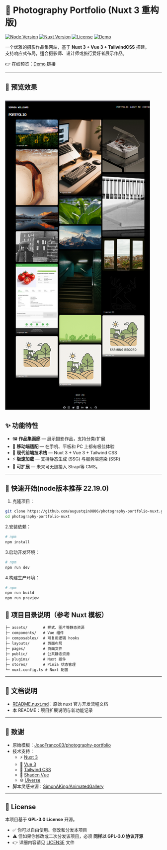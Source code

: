 # 📸 Photography Portfolio (Nuxt 3 重构版)

[![Node Version](https://img.shields.io/badge/node-22.19.0-brightgreen)](https://nodejs.org/)
[![Nuxt Version](https://img.shields.io/badge/Nuxt-3-blue)](https://nuxt.com/)
[![License](https://img.shields.io/badge/license-GPL--3.0-blue)](./LICENSE)
[![Demo](https://img.shields.io/badge/demo-online-orange)](https://lens.kdeer.top)

一个优雅的摄影作品集网站，基于 **Nuxt 3 + Vue 3 + TailwindCSS** 搭建。  
支持响应式布局，适合摄影师、设计师或旅行爱好者展示作品。  

👉 在线预览：[Demo 链接](https://lens.kdeer.top)

---

## 🎨 预览效果
![alt text](image.png)
---

## ✨ 功能特性
- 🖼️ **作品集画廊** — 展示摄影作品，支持分类/扩展  
- 📱 **移动端适配** — 在手机、平板和 PC 上都有极佳体验  
- 🎨 **现代前端技术栈** — Nuxt 3 + Vue 3 + Tailwind CSS  
- ⚡ **极速加载** — 支持静态生成 (SSG) 与服务端渲染 (SSR)  
- 🔧 **可扩展** — 未来可无缝接入 Strapi等 CMS。
---

## 🚀 快速开始(node版本推荐 22.19.0)

1. 克隆项目：
```bash
git clone https://github.com/augustqin0806/photography-portfolio-nuxt.git
cd photography-portfolio-nuxt
```
2.安装依赖：
```bash
# npm
npm install
```
3.启动开发环境：
```bash
# npm
npm run dev
```
4.构建生产环境：
```bash
# npm
npm run build
npm run preview
```

## 📁 项目目录说明（参考 Nuxt 模板）
```text
├─ assets/       # 样式、图片等静态资源
├─ components/   # Vue 组件
├─ composables/  # 可复用逻辑 hooks
├─ layouts/      # 页面布局
├─ pages/        # 页面文件
├─ public/       # 公共静态资源
├─ plugins/      # Nuxt 插件
├─ stores/       # Pinia 状态管理
└─ nuxt.config.ts # Nuxt 配置
```

---

## 📂 文档说明
- [README.nuxt.md](./README.nuxt.md)：原始 nuxt 官方开发流程文档  
- 本 README：项目扩展说明与新功能记录  

---

## 🙏 致谢
- 原始模板：[JoaoFranco03/photography-portfolio](https://github.com/JoaoFranco03/photography-portfolio)  
- 技术支持：  
  - ⚡ [Nuxt 3](https://nuxt.com/)  
  - 🖖 [Vue 3](https://vuejs.org/)  
  - 🎨 [Tailwind CSS](https://tailwindcss.com/)  
  - 🎯 [Shadcn Vue](https://tailwindcss.com/)  
  - 🌐 [Uiverse](https://uiverse.io)
- 脚本灵感来源：[SimonAKing/AnimatedGallery](https://github.com/SimonAKing/AnimatedGallery)

---

## 📄 License
本项目基于 **GPL-3.0 License** 开源。  
- ✅ 你可以自由使用、修改和分发本项目  
- ⚠️ 但如果你修改或二次分发该项目，必须 **同样以 GPL-3.0 协议开源**  
- 👉 详细内容请见 [LICENSE](./LICENSE) 文件

